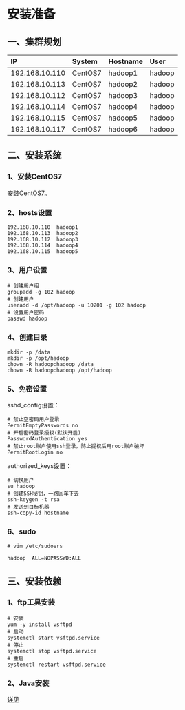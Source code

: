 # 安装准备

## 一、集群规划

|IP             |System  |Hostname |User  |
|:--------------|:-------|:--------|:-----|
|192.168.10.110 |CentOS7 |hadoop1  |hadoop|
|192.168.10.113 |CentOS7 |hadoop2  |hadoop|
|192.168.10.112 |CentOS7 |hadoop3  |hadoop|
|192.168.10.114 |CentOS7 |hadoop4  |hadoop|
|192.168.10.115 |CentOS7 |hadoop5  |hadoop|
|192.168.10.117 |CentOS7 |hadoop6  |hadoop|

## 二、安装系统

### 1、安装CentOS7

安装CentOS7。

### 2、hosts设置

```
192.168.10.110  hadoop1
192.168.10.113  hadoop2
192.168.10.112  hadoop3
192.168.10.114  hadoop4
192.168.10.115  hadoop5
```

### 3、用户设置

```
# 创建用户组
groupadd -g 102 hadoop
# 创建用户
useradd -d /opt/hadoop -u 10201 -g 102 hadoop
# 设置用户密码
passwd hadoop
```

### 4、创建目录

```
mkdir -p /data
mkdir -p /opt/hadoop
chown -R hadoop:hadoop /data
chown -R hadoop:hadoop /opt/hadoop
```

### 5、免密设置

sshd_config设置：

```
# 禁止空密码用户登录
PermitEmptyPasswords no
# 开启密码登录授权(默认开启)
PasswordAuthentication yes
# 禁止root账户使用ssh登录，防止提权后用root账户破坏
PermitRootLogin no
```

authorized_keys设置：

```
# 切换用户
su hadoop
# 创建SSH秘钥，一路回车下去
ssh-keygen -t rsa
# 发送到目标机器
ssh-copy-id hostname
```

### 6、sudo

```
# vim /etc/sudoers

hadoop  ALL=NOPASSWD:ALL
```

## 三、安装依赖

### 1、ftp工具安装

```
# 安装
yum -y install vsftpd
# 启动
systemctl start vsftpd.service
# 停止
systemctl stop vsftpd.service
# 重启
systemctl restart vsftpd.service
```

### 2、Java安装

[详见](../centos7/java-install)




